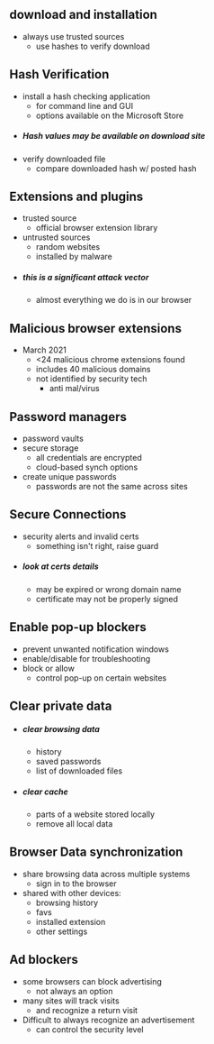 ## download and installation 
- always use trusted sources
	- use hashes to verify download

## Hash Verification 
- install a hash checking application 
	- for command line and GUI
	- options available on the Microsoft Store
- ##### Hash values may be available on download site
- verify downloaded file
	- compare downloaded hash w/ posted hash

## Extensions and plugins
- trusted source
	- official browser extension library
- untrusted sources
	- random websites
	- installed by malware
- ##### this is a significant attack vector
	- almost everything we do is in our browser

## Malicious browser extensions
- March 2021
	- <24 malicious chrome extensions found
	- includes 40 malicious domains
	- not identified by security tech
		- anti mal/virus

## Password managers
- password vaults
- secure storage
	- all credentials are encrypted
	- cloud-based synch options
- create unique passwords
	- passwords are not the same across sites

## Secure Connections 
- security alerts and invalid certs
	- something isn't right, raise guard
- ##### look at certs details
	- may be expired or wrong domain name
	- certificate may not be properly signed 

## Enable pop-up blockers
- prevent unwanted notification windows
- enable/disable for troubleshooting
- block or allow
	- control pop-up on certain websites

## Clear private data
- ##### clear browsing data
	- history 
	- saved passwords
	- list of downloaded files
- ##### clear cache
	- parts of a website stored locally 
	- remove all local data

## Browser Data synchronization 
- share browsing data across multiple systems
	- sign in to the browser
- shared with other devices: 
	- browsing history 
	- favs
	- installed extension 
	- other settings

## Ad blockers
- some browsers can block advertising 
	- not always an option 
- many sites will track visits
	- and recognize a return visit
- Difficult to always recognize an advertisement
	- can control the security level

